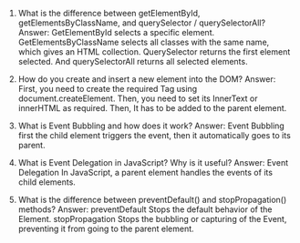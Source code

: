 1. What is the difference between getElementById, getElementsByClassName, and querySelector / querySelectorAll?
Answer: GetElementById selects a specific element. GetElementsByClassName selects all classes with the same name, which gives an HTML collection. QuerySelector returns the first element selected. And querySelectorAll returns all selected elements.

2. How do you create and insert a new element into the DOM?
Answer: First, you need to create the required Tag using document.createElement. Then, you need to set its InnerText or innerHTML as required. Then, It has to be added to the parent element.

3. What is Event Bubbling and how does it work?
Answer: Event Bubbling first the child element triggers the event, then it automatically goes to its parent.

4. What is Event Delegation in JavaScript? Why is it useful?
Answer: Event Delegation In JavaScript, a parent element handles the events of its child elements.

5. What is the difference between preventDefault() and stopPropagation() methods?
Answer: preventDefault Stops the default behavior of the Element.
stopPropagation Stops the bubbling or capturing of the Event, preventing it from going to the parent element.